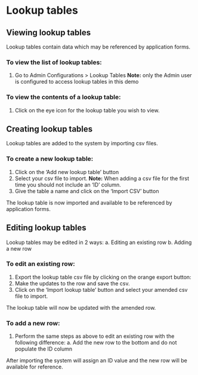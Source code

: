 # Lookup tables

## Viewing lookup tables

Lookup tables contain data which may be referenced by application forms. 

### To view the list of lookup tables: 

1. Go to Admin Configurations > Lookup Tables
**Note:** only the Admin user is configured to access lookup tables in this demo

### To view the contents of a lookup table: 
1. Click on the eye icon for the lookup table you wish to view. 

## Creating lookup tables
Lookup tables are added to the system by importing csv files. 

### To create a new lookup table: 
1. Click on the ‘Add new lookup table’ button
2. Select your csv file to import. 
**Note:** When adding a csv file for the first time you should not include an ‘ID’ column. 
3. Give the table a name and click on the ‘Import CSV’ button

The lookup table is now imported and available to be referenced by application forms. 

## Editing lookup tables
Lookup tables may be edited in 2 ways: 
a. Editing an existing row
b. Adding a new row

### To edit an existing row: 
1. Export the lookup table csv file by clicking on the orange export button: 
2. Make the updates to the row and save the csv.
3. Click on the ‘Import lookup table’ button and select your amended csv file to import. 

The lookup table will now be updated with the amended row. 

### To add a new row: 
1. Perform the same steps as above to edit an existing row with the following difference: 
    a. Add the new row to the bottom and do not populate the ID column

After importing the system will assign an ID value and the new row will be available for reference. 
